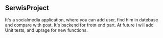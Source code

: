 ## SerwisProject
It's a socialmedia application, where you can add user, find him in datebase and compare with post. It's backend for frotn end part.
At future i will add Unit tests, and uprage for new functions.
